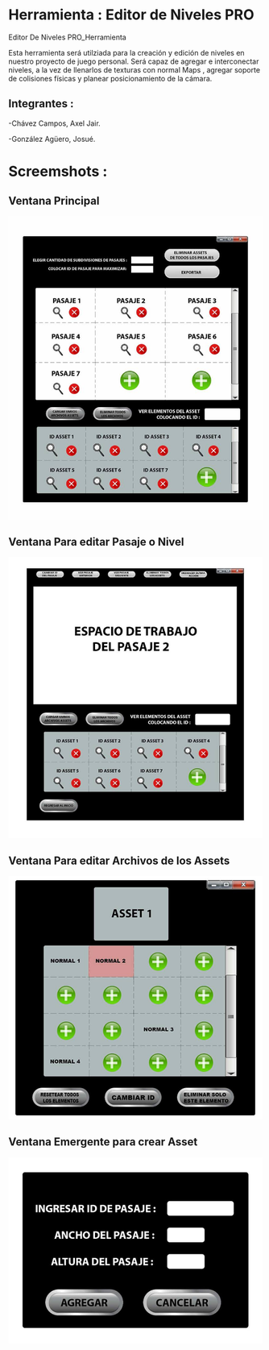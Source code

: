 # Herramienta : Editor de Niveles PRO

Editor De Niveles PRO_Herramienta

Esta herramienta será utilziada para la creación y edición de niveles en nuestro proyecto de juego personal. Será capaz de agregar e interconectar niveles, a la vez de llenarlos de texturas con normal Maps , agregar soporte de colisiones físicas y planear posicionamiento de la cámara.

## Integrantes :
-Chávez Campos, Axel Jair. 

-González Agüero, Josué.



# Screemshots : 

## Ventana Principal
![](https://github.com/axelchz/EditorDeNivelesPro/blob/master/imagenes/ventana%20principal.jpg)



## Ventana Para editar Pasaje o Nivel
![](https://github.com/axelchz/EditorDeNivelesPro/blob/master/imagenes/venatana%20Pasaje.jpg)


## Ventana Para editar Archivos de los Assets
![](https://github.com/axelchz/EditorDeNivelesPro/blob/master/imagenes/venatna%20asset.jpg)



## Ventana Emergente para crear Asset
![](https://github.com/axelchz/EditorDeNivelesPro/blob/master/imagenes/Ventana%20Emergente.jpg)


